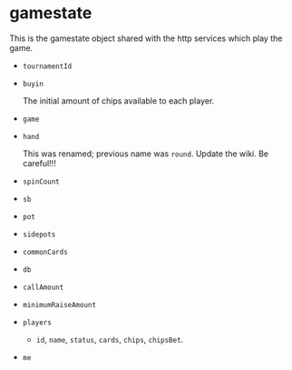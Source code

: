 gamestate
===

This is the gamestate object shared with the http services which play the game.

* `tournamentId`

* `buyin`

  The initial amount of chips available to each player.

* `game`


* `hand`

  This was renamed; previous name was `round`. Update the wiki. Be careful!!!

* `spinCount`

* `sb`

* `pot`

* `sidepots`

* `commonCards`

* `db`

* `callAmount`

* `minimumRaiseAmount`

* `players`
  + `id`, `name`, `status`, `cards`, `chips`, `chipsBet`.

* `me`
